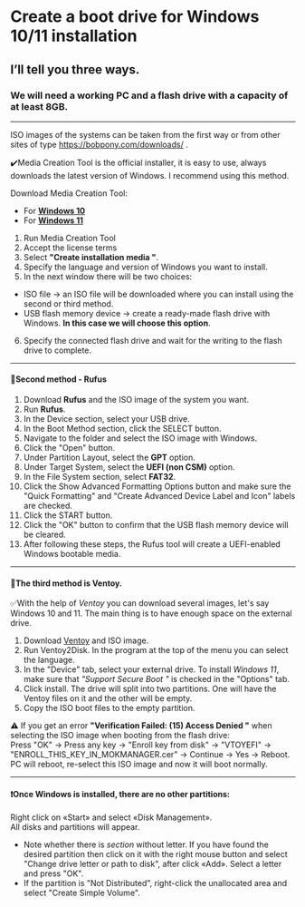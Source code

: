 # Create a boot drive for Windows 10/11 installation
## I’ll tell you three ways.
### We will need a working PC and a flash drive with a capacity of at least 8GB.
___
ISO images of the systems can be taken from the first way or from other sites of type https://bobpony.com/downloads/ .


:heavy_check_mark:Media Creation Tool is the official installer, it is easy to use, always downloads the latest version of Windows. I recommend using this method.

Download Media Creation Tool:
- For [**Windows 10**](https://www.microsoft.com/ru-ru/software-download/windows10)
- For [**Windows 11**](https://www.microsoft.com/ru-ru/software-download/windows11)
1. Run Media Creation Tool
2. Accept the license terms
3. Select **"Create installation media "**.
4. Specify the language and version of Windows you want to install.
5. In the next window there will be two choices:
- ISO file -> an ISO file will be downloaded where you can install using the second or third method.
- USB flash memory device -> create a ready-made flash drive with Windows. **In this case we will choose this option**.

6. Specify the connected flash drive and wait for the writing to the flash drive to complete.
___
#### :small_blue_diamond:Second method - Rufus
1. Download **Rufus** and the ISO image of the system you want.
2. Run **Rufus**.
3. In the Device section, select your USB drive.
4. In the Boot Method section, click the SELECT button.
5. Navigate to the folder and select the ISO image with Windows.
6. Click the "Open" button.
7. Under Partition Layout, select the **GPT** option.
8. Under Target System, select the **UEFI (non CSM)** option.
9. In the File System section, select **FAT32**.
10. Click the Show Advanced Formatting Options button and make sure the "Quick Formatting" and "Create Advanced Device Label and Icon" labels are checked.
11. Click the START button.
12. Click the "OK" button to confirm that the USB flash memory device will be cleared.
13. After following these steps, the Rufus tool will create a UEFI-enabled Windows bootable media.
___
#### :small_blue_diamond:The third method is Ventoy.

:white_check_mark:With the help of *Ventoy* you can download several images, let's say Windows 10 and 11. The main thing is to have enough space on the external drive.

1. Download [Ventoy](https://github.com/ventoy/Ventoy/releases) and ISO image.
2. Run Ventoy2Disk. In the program at the top of the menu you can select the language.
3. In the "Device" tab, select your external drive.
To install *Windows 11*, make sure that *"Support Secure Boot "* is checked in the "Options" tab.
4. Click install.
The drive will split into two partitions. One will have the Ventoy files on it and the other will be empty.
5. Copy the ISO boot files to the empty partition.

:warning: If you get an error **"Verification Failed: (15) Access Denied "** when selecting the ISO image when booting from the flash drive: \
Press "OK" -> Press any key -> "Enroll key from disk" -> "VTOYEFI" -> "ENROLL_THIS_KEY_IN_MOKMANAGER.cer" -> Continue -> Yes -> Reboot. PC will reboot, re-select this ISO image and now it will boot normally. 
___
#### :heavy_exclamation_mark:Once Windows is installed, there are no other partitions:
Right click on «Start» and select «Disk Management».\
All disks and partitions will appear.
- Note whether there is *section* without letter. If you have found the desired partition then click on it with the right mouse button and select "Change drive letter or path to disk", after click «Add». Select a letter and press "OK".
- If the partition is "Not Distributed", right-click the unallocated area and select "Create Simple Volume".
